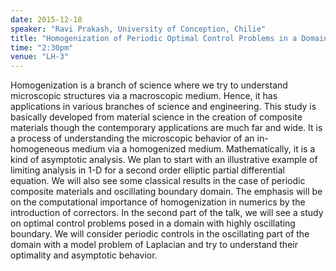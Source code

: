 ```yaml
---
date: 2015-12-18
speaker: "Ravi Prakash, University of Conception, Chilie"
title: "Homogenization of Periodic Optimal Control Problems in a Domain with highly oscillating boundary"
time: "2:30pm" 
venue: "LH-3"
---
```

Homogenization is a branch of science where we try to understand microscopic structures via a macroscopic medium. Hence, it has applications in various branches of science and engineering. This study is basically developed from material science in the creation of composite materials though the contemporary applications are much far and wide. It is a process of understanding the microscopic behavior of an in-homogeneous medium via a homogenized medium. Mathematically, it is a kind of asymptotic analysis. We plan to start with an illustrative example of limiting analysis in 1-D for a second order elliptic partial differential equation. We will also see some classical results in the case of periodic composite materials and oscillating boundary domain. The emphasis will be on the computational importance of homogenization in numerics by the introduction of correctors. In the second part of the talk, we will see a study on optimal control problems posed in a domain with highly oscillating boundary. We will consider periodic controls in the oscillating part of the domain with a model problem of Laplacian and try to understand their optimality and asymptotic behavior.
